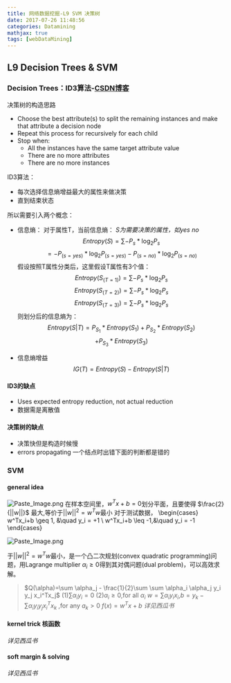 ```yaml
---
title: 网络数据挖掘-L9 SVM 决策树
date: 2017-07-26 11:48:56
categories: Datamining
mathjax: true
tags: [webDataMining]
---
```

<!--more-->

## L9 Decision Trees & SVM  
### Decision Trees：ID3算法-[CSDN博客](http://blog.csdn.net/acdreamers/article/details/44661149)
决策树的构造思路

* Choose the best attribute(s) to split the remaining instances
and make that attribute a decision node
* Repeat this process for recursively for each child
* Stop when:
    * All the instances have the same target attribute value
    * There are no more attributes
    * There are no more instances

ID3算法：
* 每次选择信息熵增益最大的属性来做决策
* 直到结束状态

所以需要引入两个概念：
* 信息熵：
对于属性T，当前信息熵：
*S为需要决策的属性，如yes no*
$$Entropy(S)=\sum -P_s * \log_2 P_s$$
$$=-P_{(s=yes)} * \log_2 P_{(s=yes)}-P_{(s=no)} * \log_2 P_{(s=no)}$$ 
假设按照T属性分类后，这里假设T属性有3个值：
$$Entropy(S_{(T=1)})=\sum -P_s * \log_2 P_s$$
$$Entropy(S_{(T=2)})=\sum -P_s * \log_2 P_s$$
$$Entropy(S_{(T=3)})=\sum -P_s * \log_2 P_s$$
则划分后的信息熵为：
$$Entropy(S|T)=P_{S_1}*Entropy(S_1)+P_{S_2}*Entropy(S_2)$$
$$+P_{S_3}*Entropy(S_3)$$

* 信息熵增益
$$IG(T)=Entropy(S)-Entropy(S|T)$$

#### ID3的缺点
* Uses expected entropy reduction, not actual reduction
* 数据需是离散值
#### 决策树的缺点
* 决策快但是构造时候慢
* errors propagating 一个结点时出错下面的判断都是错的

### SVM
#### general idea

![Paste_Image.png](http://upload-images.jianshu.io/upload_images/2812342-27f0888adec63710.png?imageMogr2/auto-orient/strip%7CimageView2/2/w/1240)
在样本空间里，$w^Tx+b=0$划分平面，且要使得 $\frac{2}{||w||}$ 最大,等价于$||w||^2=w^Tw$最小
对于测试数据，
\begin{cases}
w^Tx_i+b \geq 1, &\quad y_i = +1 \\
w^Tx_i+b \leq -1,&\quad y_i = -1
\end{cases}

![Paste_Image.png](http://upload-images.jianshu.io/upload_images/2812342-b99157db8b4971ea.png?imageMogr2/auto-orient/strip%7CimageView2/2/w/1240)

于$||w||^2=w^Tw$最小，是一个凸二次规划(convex quadratic programming)问题，用Lagrange multiplier $\alpha _i \geq 0$得到其对偶问题(dual problem)，可以高效求解。
>$Q(\alpha)=\sum \alpha_j - \frac{1}{2}\sum \sum \alpha_i \alpha_j y_i y_j x_i^Tx_j$
(1)$\sum \alpha_iy_i=0$
(2)$\alpha_i \geq 0$,for all $\alpha_i$
$w=\sum \alpha_iy_ix_i$,$b=y_k-\sum \alpha_i y_i y_j x_i^Tx_k$ ,for any  $a_k >0$
$f(x)=w^Tx+b$
*详见西瓜书*

#### kernel trick 核函数
*详见西瓜书*
#### soft margin & solving
*详见西瓜书*
